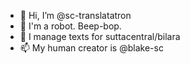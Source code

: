 - 👋 Hi, I’m @sc-translatatron
- 👀 I'm a robot. Beep-bop.
- 🌱 I manage texts for suttacentral/bilara
- 📫 My human creator is @blake-sc

<!---
sc-translatatron/sc-translatatron is a ✨ special ✨ repository because its `README.md` (this file) appears on your GitHub profile.
You can click the Preview link to take a look at your changes.
--->
